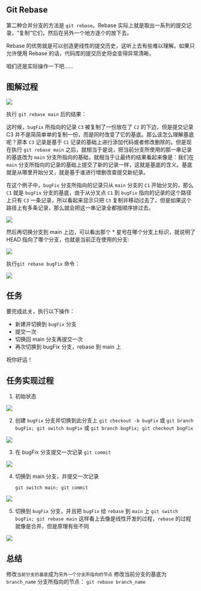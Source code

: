 ## Git Rebase

第二种合并分支的方法是 `git rebase`。Rebase 实际上就是取出一系列的提交记录，“复制”它们，然后在另外一个地方逐个的放下去。

Rebase 的优势就是可以创造更线性的提交历史，这听上去有些难以理解。如果只允许使用 Rebase 的话，代码库的提交历史将会变得异常清晰。

咱们还是实际操作一下吧……



## 图解过程

![](https://kuku-resources.oss-cn-beijing.aliyuncs.com/images/image-20220701143609662.png)

执行 `git rebase main` 后的结果：

这时候，`bugFix` 所指向的记录 `C3` 被复制了一份放在了 `C2` 的下边，但是提交记录 C3 并不是简简单单的复制一份，而是同时改变了它的基底。那么该怎么理解基底呢？原本 `C3` 记录是基于 `C1` 记录的基础上进行添加代码或者修改删除的。但是现在执行 `git rebase main` 之后，就相当于是说，把当前分支所使用的那一串记录的基底改为 `main` 分支所指向的基础，就相当于让最终的结果看起来像是：我们在 `main` 分支所指向的记录的基础上提交了新的记录一样，这就是基底的含义。基底就是从哪里开始分叉，就是基于谁进行增删改查提交新纪录。

在这个例子中，`bugFix` 分支所指向的记录只从 `main` 分支的 `C1` 开始分叉的，那么 `C1` 就是 `bugFix` 分支的基底，由于从分叉点 `C1`  到 `bugFix` 指向的记录的这个路径上只有 `C3` 一条记录，所以看起来显示只把 `C3` 复制并移动过去了，但是如果这个路径上有多条记录，那么就会把这一串记录全都按顺序排过去。  

![](https://kuku-resources.oss-cn-beijing.aliyuncs.com/images/image-20220701143725799.png)

然后再切换分支到 main 上边，可以看出那个 * 星号在哪个分支上标识，就说明了 HEAD 指向了哪个分支，也就是当前正在使用的分支:

![](https://kuku-resources.oss-cn-beijing.aliyuncs.com/images/image-20220701144018508.png)

执行`git rebase bugFix` 命令：

![](https://kuku-resources.oss-cn-beijing.aliyuncs.com/images/image-20220701144053631.png)



## 任务

要完成此关，执行以下操作：

- 新建并切换到 `bugFix` 分支
- 提交一次
- 切换回 main 分支再提交一次
- 再次切换到 bugFix 分支，rebase 到 main 上

祝你好运！



## 任务实现过程

1. 初始状态

![](https://kuku-resources.oss-cn-beijing.aliyuncs.com/images/image-20220701145100267.png)

2. 创建 `bugFix` 分支并切换到此分支上
   `git checkout -b bugFix` 或 `git branch bugFix; git switch bugFix` 或 `git branch bugFix; git checkout bugFix`

![](https://kuku-resources.oss-cn-beijing.aliyuncs.com/images/image-20220701145226990.png)

3. 在 bugFix 分支提交一次记录
   `git commit`

![](https://kuku-resources.oss-cn-beijing.aliyuncs.com/images/image-20220701145504186.png)

4. 切换到 main 分支，并提交一次记录

   `git switch main; git commit`

![](https://kuku-resources.oss-cn-beijing.aliyuncs.com/images/image-20220701145555783.png)

5. 切换到 `bugFix` 分支，并且把 `bugFix` 给 `rebase` 到 `main` 上
   `git switch bugFix; git rebase main`
   这样看上去像是线性开发的过程，`rebase` 的过程就像是合并，但是原理有些不同

![](https://kuku-resources.oss-cn-beijing.aliyuncs.com/images/image-20220701145847906.png)



## 总结

修改`当前分支的基底`成为`另外一个分支所指向的节点`
修改当前分支的基底为 `branch_name` 分支所指向的节点： `git rebase branch_name`

